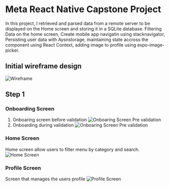 # Meta React Native Capstone Project

In this project, I retrieved and parsed data from a remote server to be displayed on the Home screen and storing it in a SQLite database. Filtering Data on the home screen, Create mobile app navigatin using stacknavigator, Persisting user data with Aysnstorage, maintaining state accross the component using React Context, adding image to profile using expo-image-picker.

## Initial wireframe design

![Wireframe](wireframe.jpg)

## Step 1

### Onboarding Screen

1. Onboaring screen before validation
   ![Onboaring Screen Pre validation](onboardingPage.png)
2. Onboarding during validation
   ![Onboaring Screen Pre validation](validated.png)

### Home Screen

Home screen allow users to filter menu by category and search.
![Home Screen](Homescreen.png)

### Profile Screen

Screen that manages the users profile
![Profile Screen](profilescreen.png)
